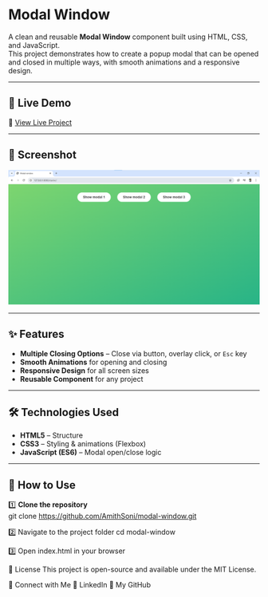 # Modal Window

A clean and reusable **Modal Window** component built using HTML, CSS, and JavaScript.  
This project demonstrates how to create a popup modal that can be opened and closed in multiple ways, with smooth animations and a responsive design.

---

## 🚀 Live Demo  
🔗 [View Live Project](https://amithsoni.github.io/modal-window/)  

---

## 📸 Screenshot  
![Modal Window Screenshot](./ModalWindow.png)  

---

## ✨ Features  
- **Multiple Closing Options** – Close via button, overlay click, or `Esc` key  
- **Smooth Animations** for opening and closing  
- **Responsive Design** for all screen sizes  
- **Reusable Component** for any project  

---

## 🛠️ Technologies Used  
- **HTML5** – Structure  
- **CSS3** – Styling & animations (Flexbox)  
- **JavaScript (ES6)** – Modal open/close logic  

---

## 📂 How to Use  

1️⃣ **Clone the repository**  
git clone https://github.com/AmithSoni/modal-window.git

2️⃣ Navigate to the project folder
cd modal-window

3️⃣ Open index.html in your browser

📄 License
This project is open-source and available under the MIT License.

📢 Connect with Me
💼 LinkedIn
📂 My GitHub
